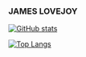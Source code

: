 ### JAMES LOVEJOY

<!-- This covers all my generic github stats -->
[![GitHub stats](https://github-readme-stats.vercel.app/api?username=jlovejo2&show_icons=true&theme=radical&hide=contribs)](https://github.com/anuraghazra/github-readme-stats)

<!-- Covers my lanuage usage -->
[![Top Langs](https://github-readme-stats.vercel.app/api/top-langs/?username=jlovejo2)](https://github.com/anuraghazra/github-readme-stats)


<!--
**jlovejo2/jlovejo2** is a ✨ _special_ ✨ repository because its `README.md` (this file) appears on your GitHub profile.

Here are some ideas to get you started:

- 🔭 I’m currently working on ...
- 🌱 I’m currently learning ...
- 👯 I’m looking to collaborate on ...
- 🤔 I’m looking for help with ...
- 💬 Ask me about ...
- 📫 How to reach me: ...
- 😄 Pronouns: ...
- ⚡ Fun fact: ...
-->
